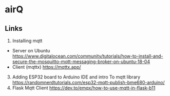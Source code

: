 # airQ
## Links
1. Installing mqtt
  - Server on Ubuntu 
https://www.digitalocean.com/community/tutorials/how-to-install-and-secure-the-mosquitto-mqtt-messaging-broker-on-ubuntu-18-04
  - Client (mqttx)
https://mqttx.app/
  3. Adding ESP32 board to Arduino IDE and intro To mqtt library
https://randomnerdtutorials.com/esp32-mqtt-publish-bme680-arduino/
  4. Flask Mqtt Client
https://dev.to/emqx/how-to-use-mqtt-in-flask-b11

